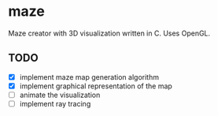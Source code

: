 # maze
Maze creator with 3D visualization written in C.
Uses OpenGL.

## TODO 
- [x] implement maze map generation algorithm
- [x] implement graphical representation of the map
- [ ] animate the visualization
- [ ] implement ray tracing
